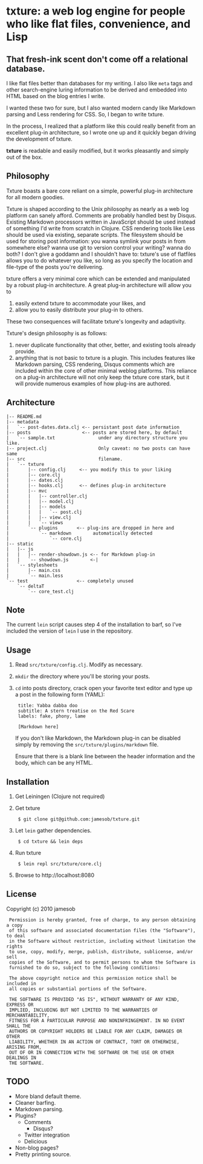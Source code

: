 # txture: a web log engine for people who like flat files, convenience, and Lisp

## That fresh-ink scent don't come off a relational database.

I like flat files better than databases for my writing. I also like
``meta`` tags and other search-engine luring information to be derived and
embedded into HTML based on the blog entries I write.

I wanted these two for sure, but I also wanted modern candy like Markdown
parsing and Less rendering for CSS. So, I began to write txture.

In the process, I realized that a platform like this could really benefit from
an excellent plug-in architecture, so I wrote one up and it quickly began
driving the development of txture.

**txture** is readable and easily modified, but it works pleasantly and simply
out of the box.

## Philosophy

Txture boasts a bare core reliant on a simple, powerful plug-in architecture for
all modern goodies.

Txture is shaped according to the Unix philosophy as nearly as a web log
platform can sanely afford. Comments are probably handled best by Disqus.
Existing Markdown processors written in JavaScript should be used instead of
something I'd write from scratch in Clojure. CSS rendering tools like Less
should be used via existing, separate scripts. The filesystem should be used for
storing post information: you wanna symlink your posts in from somewhere else?
wanna use git to version control your writing? wanna do both? I don't give a
goddamn and I shouldn't have to: txture's use of flatfiles allows you to do
whatever you like, so long as you specify the location and file-type of the
posts you're delivering.

txture offers a very minimal core which can be extended and manipulated by a
robust plug-in architecture. A great plug-in architecture will allow you to 

  1. easily extend txture to accommodate your likes, and
  2. allow you to easily distribute your plug-in to others.

These two consequences will facilitate txture's longevity and adaptivity.

Txture's design philosophy is as follows:

  1. never duplicate functionality that other, better, and existing tools
     already provide. 
  2. anything that is not basic to txture is a plugin. This includes features
     like Markdown parsing, CSS rendering, Disqus comments which are included
     within the core of other minimal weblog platforms. This reliance on a
     plug-in architecture will not only keep the txture core stark, but it
     will provide numerous examples of how plug-ins are authored.

## Architecture

    |-- README.md
    |-- metadata
    |   `-- post-dates.data.clj <-- persistant post date information
    |-- posts                   <-- posts are stored here, by default
    |   `-- sample.txt                under any directory structure you like.
    |-- project.clj                   Only caveat: no two posts can have same
    |-- src                           filename.
    |   `-- txture
    |       |-- config.clj     <-- you modify this to your liking
    |       |-- core.clj
    |       |-- dates.clj
    |       |-- hooks.clj      <-- defines plug-in architecture
    |       |-- mvc
    |       |   |-- controller.clj
    |       |   |-- model.clj
    |       |   |-- models
    |       |   |   `-- post.clj
    |       |   |-- view.clj
    |       |   `-- views
    |       `-- plugins       <-- plug-ins are dropped in here and 
    |           `-- markdown        automatically detected 
    |               `-- core.clj
    |-- static  
    |   |-- js
    |   |   |-- render-showdown.js <-- for Markdown plug-in
    |   |   `-- showdown.js        <-|
    |   `-- stylesheets
    |       |-- main.css
    |       `-- main.less
    `-- test                  <-- completely unused
        `-- deltaT
            `-- core_test.clj

## Note

The current `lein` script causes step 4 of the installation to barf, so I've
included the version of `lein` I use in the repository.

## Usage

1. Read `src/txture/config.clj`. Modify as necessary.
2. `mkdir` the directory where you'll be storing your posts.
3. `cd` into posts directory, crack open your favorite text editor and type up a post 
   in the following form (YAML):

        title: Yabba dabba doo
        subtitle: A stern treatise on the Red Scare
        labels: fake, phony, lame

        [Markdown here]
   
   If you don't like Markdown, the Markdown plug-in can be disabled simply by
   removing the `src/txture/plugins/markdown` file.

   Ensure that there is a blank line between the header information and the
   body, which can be any HTML.

## Installation

1. Get Leiningen (Clojure not required)
2. Get txture

        $ git clone git@github.com:jamesob/txture.git

3. Let ``lein`` gather dependencies.

        $ cd txture && lein deps

4. Run txture

        $ lein repl src/txture/core.clj

5. Browse to http://localhost:8080 

## License

Copyright (c) 2010 jamesob

     Permission is hereby granted, free of charge, to any person obtaining a copy
     of this software and associated documentation files (the "Software"), to deal
     in the Software without restriction, including without limitation the rights
     to use, copy, modify, merge, publish, distribute, sublicense, and/or sell
     copies of the Software, and to permit persons to whom the Software is
     furnished to do so, subject to the following conditions:

     The above copyright notice and this permission notice shall be included in
     all copies or substantial portions of the Software.

     THE SOFTWARE IS PROVIDED "AS IS", WITHOUT WARRANTY OF ANY KIND, EXPRESS OR
     IMPLIED, INCLUDING BUT NOT LIMITED TO THE WARRANTIES OF MERCHANTABILITY,
     FITNESS FOR A PARTICULAR PURPOSE AND NONINFRINGEMENT. IN NO EVENT SHALL THE
     AUTHORS OR COPYRIGHT HOLDERS BE LIABLE FOR ANY CLAIM, DAMAGES OR OTHER
     LIABILITY, WHETHER IN AN ACTION OF CONTRACT, TORT OR OTHERWISE, ARISING FROM,
     OUT OF OR IN CONNECTION WITH THE SOFTWARE OR THE USE OR OTHER DEALINGS IN
     THE SOFTWARE.

## TODO

  * More bland default theme.
  * Cleaner barfing.
  * Markdown parsing.
  * Plugins?
    * Comments
      * Disqus?
    * Twitter integration
    * Delicious
  * Non-blog pages?
  * Pretty printing source.

